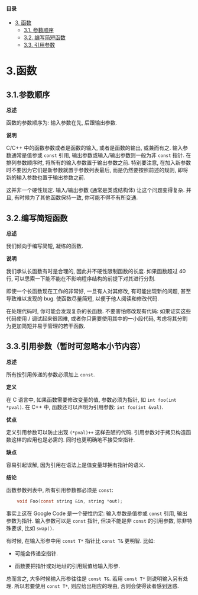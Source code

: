 #### 目录
- [3. 函数](functions.md/#3函数)
  - [3.1. 参数顺序](functions.md/#31参数顺序)
  - [3.2. 编写简短函数](functions.md/#32编写简短函数)
  - [3.3. 引用参数](functions.md/#33引用参数暂时可忽略本小节内容)

# 3.函数

## 3.1.参数顺序

**总述**

函数的参数顺序为: 输入参数在先, 后跟输出参数.

**说明**

C/C++ 中的函数参数或者是函数的输入, 或者是函数的输出, 或兼而有之. 输入参数通常是值参或 ``const`` 引用, 输出参数或输入/输出参数则一般为非 ``const`` 指针. 在排列参数顺序时, 将所有的输入参数置于输出参数之前. 特别要注意, 在加入新参数时不要因为它们是新参数就置于参数列表最后, 而是仍然要按照前述的规则, 即将新的输入参数也置于输出参数之前.

这并非一个硬性规定. 输入/输出参数 (通常是类或结构体) 让这个问题变得复杂. 并且, 有时候为了其他函数保持一致, 你可能不得不有所变通.

## 3.2.编写简短函数

**总述**

我们倾向于编写简短, 凝练的函数.

**说明**

我们承认长函数有时是合理的, 因此并不硬性限制函数的长度. 如果函数超过 40 行, 可以思索一下能不能在不影响程序结构的前提下对其进行分割.

即使一个长函数现在工作的非常好, 一旦有人对其修改, 有可能出现新的问题, 甚至导致难以发现的 bug. 使函数尽量简短, 以便于他人阅读和修改代码.

在处理代码时, 你可能会发现复杂的长函数. 不要害怕修改现有代码: 如果证实这些代码使用 / 调试起来很困难, 或者你只需要使用其中的一小段代码, 考虑将其分割为更加简短并易于管理的若干函数.

## 3.3.引用参数（暂时可忽略本小节内容）

**总述**

所有按引用传递的参数必须加上 ``const``.

**定义**

在 C 语言中, 如果函数需要修改变量的值, 参数必须为指针, 如 ``int foo(int *pval)``. 在 C++ 中, 函数还可以声明为引用参数: ``int foo(int &val)``.

**优点**

定义引用参数可以防止出现 ``(*pval)++`` 这样丑陋的代码. 引用参数对于拷贝构造函数这样的应用也是必需的. 同时也更明确地不接受空指针.

**缺点**

容易引起误解, 因为引用在语法上是值变量却拥有指针的语义.

**结论**

函数参数列表中, 所有引用参数都必须是 ``const``:

```C
    void Foo(const string &in, string *out);
```

事实上这在 Google Code 是一个硬性约定: 输入参数是值参或 ``const`` 引用, 输出参数为指针. 输入参数可以是 ``const`` 指针, 但决不能是非 ``const`` 的引用参数, 除非特殊要求, 比如 ``swap()``.

有时候, 在输入形参中用 ``const T*`` 指针比 ``const T&`` 更明智. 比如:

* 可能会传递空指针.

* 函数要把指针或对地址的引用赋值给输入形参.

总而言之, 大多时候输入形参往往是 ``const T&``. 若用 ``const T*`` 则说明输入另有处理. 所以若要使用 ``const T*``, 则应给出相应的理由, 否则会使得读者感到迷惑.